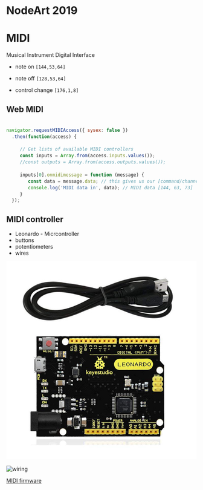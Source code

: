 # NodeArt 2019

# MIDI

Musical Instrument Digital Interface

* note on
`[144,53,64]`

* note off
`[128,53,64]`

* control change
`[176,1,8]`

## Web MIDI

```javascript

navigator.requestMIDIAccess({ sysex: false })
  .then(function(access) {

     // Get lists of available MIDI controllers
     const inputs = Array.from(access.inputs.values());
     //const outputs = Array.from(access.outputs.values());

     inputs[0].onmidimessage = function (message) {
        const data = message.data; // this gives us our [command/channel, note, velocity] data.
        console.log('MIDI data in', data); // MIDI data [144, 63, 73]
     }
  });

```


## MIDI controller


* Leonardo - Micrcontroller
* buttons
* potentiometers
* wires

![leonardo](leonardo.jpg)


![wiring](wiring.jpg)


[MIDI firmware](midi_firmware)
